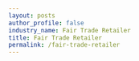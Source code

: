 ```yaml
---
layout: posts 
author_profile: false 
industry_name: Fair Trade Retailer
title: Fair Trade Retailer
permalink: /fair-trade-retailer
---
```

